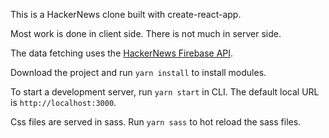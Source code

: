 
This is a HackerNews clone built with create-react-app.

Most work is done in client side. There is not much in server side. 

The data fetching uses the [HackerNews Firebase API](https://github.com/HackerNews/API). 

Download the project and run `yarn install` to install modules. 

To start a development server, run `yarn start` in CLI. The default local URL is `http://localhost:3000`.

Css files are served in sass. Run `yarn sass` to hot reload the sass files.